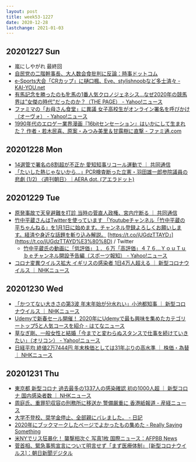 ```yaml
---
layout: post
title: week53-1227
date: 2020-12-28
lastchange: 2021-01-03
---
```


## 20201227 Sun

- 嵐にしやがれ 最終回
- [自民党の二階幹事長、大人数会食批判に反論：時事ドットコム](https://www.jiji.com/jc/article?k=2020122700276&g=pol)
- [e-Sports大会「CRカップ」に樋口楓、Eve、stylishnoobなど多士済々 - KAI-YOU.net](https://kai-you.net/article/79093)
- [有馬記念を勝ったのも牝馬の1番人気クロノジェネシス…なぜ2020年の競馬界は”女傑の時代”だったのか？（THE PAGE） - Yahoo!ニュース](https://news.yahoo.co.jp/articles/21a3078ba5a32f22280d057376ee499517e33087)
- [ファミマの「お母さん食堂」に異議 女子高校生がオンライン署名を呼びかけ（オーヴォ） - Yahoo!ニュース](https://news.yahoo.co.jp/articles/0ca59f4cfd03aadeacbe019e6282189aa9ccaeec)
- [1990年代のエロゲー業界漫画『16bitセンセーション』はいかにして生まれた？ 作者・若木民喜、原案・みつみ美里＆甘露樹に直撃 - ファミ通.com](https://www.famitsu.com/news/202012/26211397.html)

## 20201228 Mon

- [14選管で署名の8割超が不正か 愛知知事リコール運動で ｜ 共同通信](https://this.kiji.is/716261289358753792)
- [「たいした熱じゃないから…」PCR検査断った立憲・羽田雄一郎参院議員の悲劇 (1/2) 〈週刊朝日〉｜AERA dot. (アエラドット)](https://dot.asahi.com/wa/2020122800020.html)

## 20201229 Tue

- [原発事故で天皇避難を打診 当時の菅直人政権、宮内庁断る ｜ 共同通信](https://this.kiji.is/716758041785417728)
- [竹中平蔵さんはTwitterを使っています 「Youtubeチャンネル「竹中平蔵の平ちゃんねる」を1月1日に始めます。チャンネル登録よろしくお願いします。経済や身近な話題を斬り込み解説。](https://twitter.com/HeizoTakenaka/status/1343833427808677890) [https://t.co/jUGdzTTAYD」](https://t.co/jUGdzTTAYD%E3%80%8D) / Twitter
    - [竹中平蔵氏の動画に「低評価」１．６万「高評価」４７６…ＹｏｕＴｕｂｅチャンネル開設予告編（スポーツ報知） - Yahoo!ニュース](https://news.yahoo.co.jp/articles/cd727c3b0e19fd78e6fbf4fe951fe64824d21c82)
- [コロナ変異ウイルス拡大 イギリスの感染者 1日4万人超える  ｜ 新型コロナウイルス  ｜ NHKニュース](https://www3.nhk.or.jp/news/html/20201229/k10012789151000.html)

## 20201230 Wed

- [「かつてない大きさの第3波 年末年始が分水れい」小池都知事  ｜ 新型コロナウイルス  ｜ NHKニュース](https://www3.nhk.or.jp/news/html/20201230/k10012790601000.html)
- [Udemyで新春セール開催！ 2020年にUdemyで最も興味を集めたカテゴリートップ5と人気コースを紹介 - はてなニュース](https://hatenanews.com/articles/2020/12/30/103000)
- [草なぎ剛、一般女性と結婚「今までと変わらぬスタンスで仕事を続けていきたい」（オリコン） - Yahoo!ニュース](https://news.yahoo.co.jp/articles/749d742834f7bfd28a67e40544bed731b056ceff)
- [日経平均 終値2万7444円 年末株価としては31年ぶりの高水準  ｜ 株価・為替  ｜ NHKニュース](https://www3.nhk.or.jp/news/html/20201230/k10012790621000.html)

## 20201231 Thu

- [東京都 新型コロナ 過去最多の1337人の感染確認 初の1000人超  ｜ 新型コロナ 国内感染者数  ｜ NHKニュース](https://www3.nhk.or.jp/news/html/20201231/k10012791571000.html)
- [周庭氏、重罪犯収容の刑務所に移送か 警備厳重に 香港紙報道 - 産経ニュース](https://www.sankei.com/world/news/210101/wor2101010001-n1.html)
- [大学不登校、奨学金停止、全部親にバレました。 - 日記](https://mukiryoku7.hatenablog.com/entry/2020/12/31/161030)
- [2020年にブックマークしたページでよかったもの集めた - Really Saying Something](https://toya.hatenablog.com/entry/2020/12/31/230000)
- [米NYでリス狂暴化！ 襲撃相次ぐ 写真1枚 国際ニュース：AFPBB News](https://www.afpbb.com/articles/-/3324070)
- [菅首相、緊急事態宣言について明言せず「まず医療体制」 \[新型コロナウイルス\]：朝日新聞デジタル](https://www.asahi.com/articles/ASND0674NND0UTFK00J.html)